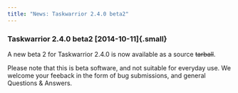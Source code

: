 ```yaml
---
title: "News: Taskwarrior 2.4.0 beta2"
---
```


### Taskwarrior 2.4.0 beta2 [2014-10-11]{.small}

A new beta 2 for Taskwarrior 2.4.0 is now available as a source ~~tarball~~.

Please note that this is beta software, and not suitable for everyday use. We
welcome your feeback in the form of bug submissions, and general Questions &
Answers.
